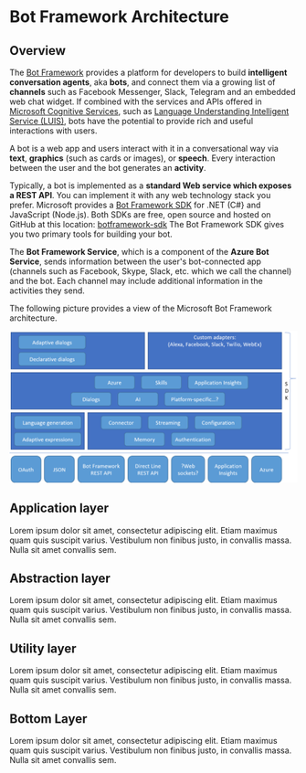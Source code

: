# Bot Framework Architecture

## Overview

The [Bot Framework](https://dev.botframework.com/) provides a platform for developers to build **intelligent conversation agents**, aka **bots**, and connect them via a growing list of **channels** such as Facebook Messenger, Slack, Telegram and an embedded web chat widget.
If combined with the services and APIs offered in [Microsoft Cognitive Services](https://azure.microsoft.com/en-us/services/cognitive-services/), such as [Language Understanding Intelligent Service (LUIS)](https://azure.microsoft.com/en-us/services/cognitive-services/language-understanding-intelligent-service/), bots have the potential to provide rich and useful interactions with users.

A bot is a web app and users interact with it in a conversational way via **text**, **graphics** (such as cards or images), or **speech**.
Every interaction between the user and the bot generates an **activity**.

Typically, a bot is implemented as a **standard Web service which exposes a REST API**. You can implement it with any web technology stack you prefer.
Microsoft provides a [Bot Framework SDK](https://docs.microsoft.com/en-us/azure/bot-service/?view=azure-bot-service-4.0) for .NET (C#} and JavaScript (Node.js).
Both SDKs are free, open source and hosted on GitHub at this location: [botframework-sdk](https://github.com/microsoft/botframework-sdk)
The Bot Framework SDK gives you two primary tools for building your bot.

The **Bot Framework Service**, which is a component of the **Azure Bot Service**, sends information between the user's bot-connected app (channels such as Facebook, Skype, Slack, etc. which we call the channel) and the bot. Each channel may include additional information in the activities they send.

The following picture provides a view of the Microsoft Bot Framework architecture.

![Bot Framework Context](../../Media/Conceptual/bot-framework-architecture.PNG)


## Application layer
Lorem ipsum dolor sit amet, consectetur adipiscing elit. Etiam maximus quam quis suscipit varius. Vestibulum non finibus justo, in convallis massa. Nulla sit amet convallis sem.

## Abstraction layer
Lorem ipsum dolor sit amet, consectetur adipiscing elit. Etiam maximus quam quis suscipit varius. Vestibulum non finibus justo, in convallis massa. Nulla sit amet convallis sem.

## Utility layer
Lorem ipsum dolor sit amet, consectetur adipiscing elit. Etiam maximus quam quis suscipit varius. Vestibulum non finibus justo, in convallis massa. Nulla sit amet convallis sem.

## Bottom Layer
Lorem ipsum dolor sit amet, consectetur adipiscing elit. Etiam maximus quam quis suscipit varius. Vestibulum non finibus justo, in convallis massa. Nulla sit amet convallis sem.